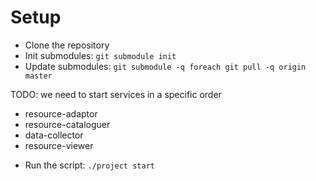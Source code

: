 # Setup

* Clone the repository
* Init submodules:
  `git submodule init`
* Update submodules:
  `git submodule -q foreach git pull -q origin master`

TODO: we need to start services in a specific order
  - resource-adaptor
  - resource-cataloguer
  - data-collector
  - resource-viewer

* Run the script:
  `./project start`
